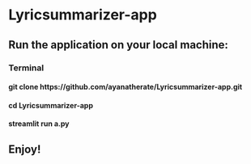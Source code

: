 # Lyricsummarizer-app

<h2> Run the application on your local machine: </h2>

<h3> Terminal </h3>
<h4> git clone https://github.com/ayanatherate/Lyricsummarizer-app.git </h4>
<h4> cd Lyricsummarizer-app </h4>
<h4> streamlit run a.py </h4>

<h2> Enjoy!</h2>
